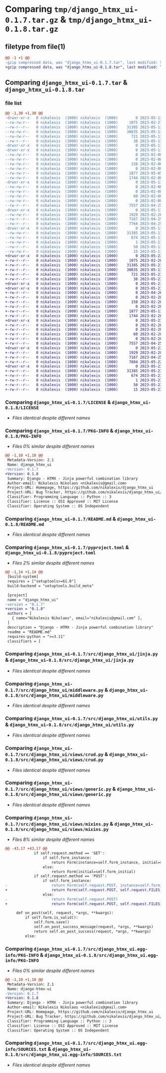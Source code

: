# Comparing `tmp/django_htmx_ui-0.1.7.tar.gz` & `tmp/django_htmx_ui-0.1.8.tar.gz`

## filetype from file(1)

```diff
@@ -1 +1 @@
-gzip compressed data, was "django_htmx_ui-0.1.7.tar", last modified: Sat May 13 15:18:50 2023, max compression
+gzip compressed data, was "django_htmx_ui-0.1.8.tar", last modified: Tue May 23 09:04:51 2023, max compression
```

## Comparing `django_htmx_ui-0.1.7.tar` & `django_htmx_ui-0.1.8.tar`

### file list

```diff
@@ -1,30 +1,30 @@
-drwxr-xr-x   0 nikalexis  (1000) nikalexis  (1000)        0 2023-05-13 15:18:50.639803 django_htmx_ui-0.1.7/
--rw-rw-r--   0 nikalexis  (1000) nikalexis  (1000)     1075 2023-02-27 22:03:36.000000 django_htmx_ui-0.1.7/LICENSE
--rw-r--r--   0 nikalexis  (1000) nikalexis  (1000)    31385 2023-05-13 15:18:50.639803 django_htmx_ui-0.1.7/PKG-INFO
--rw-rw-r--   0 nikalexis  (1000) nikalexis  (1000)    30835 2023-05-13 15:16:36.000000 django_htmx_ui-0.1.7/README.md
--rw-rw-r--   0 nikalexis  (1000) nikalexis  (1000)      721 2023-05-13 15:17:17.000000 django_htmx_ui-0.1.7/pyproject.toml
--rw-r--r--   0 nikalexis  (1000) nikalexis  (1000)       38 2023-05-13 15:18:50.639803 django_htmx_ui-0.1.7/setup.cfg
-drwxr-xr-x   0 nikalexis  (1000) nikalexis  (1000)        0 2023-05-13 15:18:50.639803 django_htmx_ui-0.1.7/src/
-drwxr-xr-x   0 nikalexis  (1000) nikalexis  (1000)        0 2023-05-13 15:18:50.639803 django_htmx_ui-0.1.7/src/django_htmx_ui/
--rw-rw-r--   0 nikalexis  (1000) nikalexis  (1000)        0 2023-02-08 11:09:09.000000 django_htmx_ui-0.1.7/src/django_htmx_ui/__init__.py
--rw-rw-r--   0 nikalexis  (1000) nikalexis  (1000)        0 2023-02-08 11:09:09.000000 django_htmx_ui-0.1.7/src/django_htmx_ui/admin.py
--rw-rw-r--   0 nikalexis  (1000) nikalexis  (1000)      158 2023-02-08 11:09:09.000000 django_htmx_ui-0.1.7/src/django_htmx_ui/apps.py
--rw-rw-r--   0 nikalexis  (1000) nikalexis  (1000)        0 2023-02-08 11:09:09.000000 django_htmx_ui-0.1.7/src/django_htmx_ui/forms.py
--rw-rw-r--   0 nikalexis  (1000) nikalexis  (1000)     1877 2023-05-05 09:20:03.000000 django_htmx_ui-0.1.7/src/django_htmx_ui/jinja.py
--rw-rw-r--   0 nikalexis  (1000) nikalexis  (1000)     1744 2023-02-08 11:09:09.000000 django_htmx_ui-0.1.7/src/django_htmx_ui/middleware.py
-drwxr-xr-x   0 nikalexis  (1000) nikalexis  (1000)        0 2023-05-13 15:18:50.639803 django_htmx_ui-0.1.7/src/django_htmx_ui/migrations/
--rw-rw-r--   0 nikalexis  (1000) nikalexis  (1000)        0 2023-02-08 11:09:09.000000 django_htmx_ui-0.1.7/src/django_htmx_ui/migrations/__init__.py
--rw-rw-r--   0 nikalexis  (1000) nikalexis  (1000)        0 2023-02-08 11:09:09.000000 django_htmx_ui-0.1.7/src/django_htmx_ui/models.py
--rw-rw-r--   0 nikalexis  (1000) nikalexis  (1000)       60 2023-02-08 11:09:09.000000 django_htmx_ui-0.1.7/src/django_htmx_ui/tests.py
--rw-rw-r--   0 nikalexis  (1000) nikalexis  (1000)        0 2023-02-08 11:09:09.000000 django_htmx_ui-0.1.7/src/django_htmx_ui/urls.py
--rw-r--r--   0 nikalexis  (1000) nikalexis  (1000)     7557 2023-04-25 13:45:56.000000 django_htmx_ui-0.1.7/src/django_htmx_ui/utils.py
-drwxr-xr-x   0 nikalexis  (1000) nikalexis  (1000)        0 2023-05-13 15:18:50.639803 django_htmx_ui-0.1.7/src/django_htmx_ui/views/
--rw-rw-r--   0 nikalexis  (1000) nikalexis  (1000)     1929 2023-02-26 11:45:23.000000 django_htmx_ui-0.1.7/src/django_htmx_ui/views/crud.py
--rw-r--r--   0 nikalexis  (1000) nikalexis  (1000)     7167 2023-04-25 13:45:56.000000 django_htmx_ui-0.1.7/src/django_htmx_ui/views/generic.py
--rw-r--r--   0 nikalexis  (1000) nikalexis  (1000)     7764 2023-04-25 13:45:56.000000 django_htmx_ui-0.1.7/src/django_htmx_ui/views/mixins.py
-drwxr-xr-x   0 nikalexis  (1000) nikalexis  (1000)        0 2023-05-13 15:18:50.639803 django_htmx_ui-0.1.7/src/django_htmx_ui.egg-info/
--rw-rw-r--   0 nikalexis  (1000) nikalexis  (1000)    31385 2023-05-13 15:18:50.000000 django_htmx_ui-0.1.7/src/django_htmx_ui.egg-info/PKG-INFO
--rw-rw-r--   0 nikalexis  (1000) nikalexis  (1000)      674 2023-05-13 15:18:50.000000 django_htmx_ui-0.1.7/src/django_htmx_ui.egg-info/SOURCES.txt
--rw-rw-r--   0 nikalexis  (1000) nikalexis  (1000)        1 2023-05-13 15:18:50.000000 django_htmx_ui-0.1.7/src/django_htmx_ui.egg-info/dependency_links.txt
--rw-r--r--   0 nikalexis  (1000) nikalexis  (1000)       50 2023-05-13 15:18:50.000000 django_htmx_ui-0.1.7/src/django_htmx_ui.egg-info/requires.txt
--rw-rw-r--   0 nikalexis  (1000) nikalexis  (1000)       15 2023-05-13 15:18:50.000000 django_htmx_ui-0.1.7/src/django_htmx_ui.egg-info/top_level.txt
+drwxr-xr-x   0 nikalexis  (1000) nikalexis  (1000)        0 2023-05-23 09:04:51.053531 django_htmx_ui-0.1.8/
+-rw-r--r--   0 nikalexis  (1000) nikalexis  (1000)     1075 2023-02-28 15:45:04.000000 django_htmx_ui-0.1.8/LICENSE
+-rw-r--r--   0 nikalexis  (1000) nikalexis  (1000)    31385 2023-05-23 09:04:51.053531 django_htmx_ui-0.1.8/PKG-INFO
+-rw-r--r--   0 nikalexis  (1000) nikalexis  (1000)    30835 2023-05-13 15:25:42.000000 django_htmx_ui-0.1.8/README.md
+-rw-r--r--   0 nikalexis  (1000) nikalexis  (1000)      721 2023-05-23 09:03:39.000000 django_htmx_ui-0.1.8/pyproject.toml
+-rw-r--r--   0 nikalexis  (1000) nikalexis  (1000)       38 2023-05-23 09:04:51.053531 django_htmx_ui-0.1.8/setup.cfg
+drwxr-xr-x   0 nikalexis  (1000) nikalexis  (1000)        0 2023-05-23 09:04:51.043531 django_htmx_ui-0.1.8/src/
+drwxr-xr-x   0 nikalexis  (1000) nikalexis  (1000)        0 2023-05-23 09:04:51.053531 django_htmx_ui-0.1.8/src/django_htmx_ui/
+-rw-r--r--   0 nikalexis  (1000) nikalexis  (1000)        0 2023-04-26 08:53:11.000000 django_htmx_ui-0.1.8/src/django_htmx_ui/__init__.py
+-rw-r--r--   0 nikalexis  (1000) nikalexis  (1000)        0 2023-02-28 15:45:04.000000 django_htmx_ui-0.1.8/src/django_htmx_ui/admin.py
+-rw-r--r--   0 nikalexis  (1000) nikalexis  (1000)      158 2023-02-28 15:45:04.000000 django_htmx_ui-0.1.8/src/django_htmx_ui/apps.py
+-rw-r--r--   0 nikalexis  (1000) nikalexis  (1000)        0 2023-02-28 15:45:04.000000 django_htmx_ui-0.1.8/src/django_htmx_ui/forms.py
+-rw-r--r--   0 nikalexis  (1000) nikalexis  (1000)     1877 2023-05-13 15:25:42.000000 django_htmx_ui-0.1.8/src/django_htmx_ui/jinja.py
+-rw-r--r--   0 nikalexis  (1000) nikalexis  (1000)     1744 2023-02-28 15:45:04.000000 django_htmx_ui-0.1.8/src/django_htmx_ui/middleware.py
+drwxr-xr-x   0 nikalexis  (1000) nikalexis  (1000)        0 2023-05-23 09:04:51.053531 django_htmx_ui-0.1.8/src/django_htmx_ui/migrations/
+-rw-r--r--   0 nikalexis  (1000) nikalexis  (1000)        0 2023-02-28 15:45:04.000000 django_htmx_ui-0.1.8/src/django_htmx_ui/migrations/__init__.py
+-rw-r--r--   0 nikalexis  (1000) nikalexis  (1000)        0 2023-02-28 15:45:04.000000 django_htmx_ui-0.1.8/src/django_htmx_ui/models.py
+-rw-r--r--   0 nikalexis  (1000) nikalexis  (1000)       60 2023-02-28 15:45:04.000000 django_htmx_ui-0.1.8/src/django_htmx_ui/tests.py
+-rw-r--r--   0 nikalexis  (1000) nikalexis  (1000)        0 2023-02-28 15:45:04.000000 django_htmx_ui-0.1.8/src/django_htmx_ui/urls.py
+-rw-r--r--   0 nikalexis  (1000) nikalexis  (1000)     7557 2023-04-25 13:39:33.000000 django_htmx_ui-0.1.8/src/django_htmx_ui/utils.py
+drwxr-xr-x   0 nikalexis  (1000) nikalexis  (1000)        0 2023-05-23 09:04:51.053531 django_htmx_ui-0.1.8/src/django_htmx_ui/views/
+-rw-r--r--   0 nikalexis  (1000) nikalexis  (1000)     1929 2023-02-28 15:45:04.000000 django_htmx_ui-0.1.8/src/django_htmx_ui/views/crud.py
+-rw-r--r--   0 nikalexis  (1000) nikalexis  (1000)     7167 2023-04-25 13:35:41.000000 django_htmx_ui-0.1.8/src/django_htmx_ui/views/generic.py
+-rw-r--r--   0 nikalexis  (1000) nikalexis  (1000)     7804 2023-05-22 11:38:41.000000 django_htmx_ui-0.1.8/src/django_htmx_ui/views/mixins.py
+drwxr-xr-x   0 nikalexis  (1000) nikalexis  (1000)        0 2023-05-23 09:04:51.053531 django_htmx_ui-0.1.8/src/django_htmx_ui.egg-info/
+-rw-r--r--   0 nikalexis  (1000) nikalexis  (1000)    31385 2023-05-23 09:04:51.000000 django_htmx_ui-0.1.8/src/django_htmx_ui.egg-info/PKG-INFO
+-rw-r--r--   0 nikalexis  (1000) nikalexis  (1000)      674 2023-05-23 09:04:51.000000 django_htmx_ui-0.1.8/src/django_htmx_ui.egg-info/SOURCES.txt
+-rw-r--r--   0 nikalexis  (1000) nikalexis  (1000)        1 2023-05-23 09:04:51.000000 django_htmx_ui-0.1.8/src/django_htmx_ui.egg-info/dependency_links.txt
+-rw-r--r--   0 nikalexis  (1000) nikalexis  (1000)       50 2023-05-23 09:04:51.000000 django_htmx_ui-0.1.8/src/django_htmx_ui.egg-info/requires.txt
+-rw-r--r--   0 nikalexis  (1000) nikalexis  (1000)       15 2023-05-23 09:04:51.000000 django_htmx_ui-0.1.8/src/django_htmx_ui.egg-info/top_level.txt
```

### Comparing `django_htmx_ui-0.1.7/LICENSE` & `django_htmx_ui-0.1.8/LICENSE`

 * *Files identical despite different names*

### Comparing `django_htmx_ui-0.1.7/PKG-INFO` & `django_htmx_ui-0.1.8/PKG-INFO`

 * *Files 0% similar despite different names*

```diff
@@ -1,10 +1,10 @@
 Metadata-Version: 2.1
 Name: django_htmx_ui
-Version: 0.1.7
+Version: 0.1.8
 Summary: Django - HTMX - Jinja powerful combination library
 Author-email: Nikalexis Nikolaos <nikalexis@gmail.com>
 Project-URL: Homepage, https://github.com/nikalexis/django_htmx_ui
 Project-URL: Bug Tracker, https://github.com/nikalexis/django_htmx_ui/issues
 Classifier: Programming Language :: Python :: 3
 Classifier: License :: OSI Approved :: MIT License
 Classifier: Operating System :: OS Independent
```

### Comparing `django_htmx_ui-0.1.7/README.md` & `django_htmx_ui-0.1.8/README.md`

 * *Files identical despite different names*

### Comparing `django_htmx_ui-0.1.7/pyproject.toml` & `django_htmx_ui-0.1.8/pyproject.toml`

 * *Files 2% similar despite different names*

```diff
@@ -1,14 +1,14 @@
 [build-system]
 requires = ["setuptools>=61.0"]
 build-backend = "setuptools.build_meta"
 
 [project]
 name = "django_htmx_ui"
-version = "0.1.7"
+version = "0.1.8"
 authors = [
   { name="Nikalexis Nikolaos", email="nikalexis@gmail.com" },
 ]
 description = "Django - HTMX - Jinja powerful combination library"
 readme = "README.md"
 requires-python = ">=3.11"
 classifiers = [
```

### Comparing `django_htmx_ui-0.1.7/src/django_htmx_ui/jinja.py` & `django_htmx_ui-0.1.8/src/django_htmx_ui/jinja.py`

 * *Files identical despite different names*

### Comparing `django_htmx_ui-0.1.7/src/django_htmx_ui/middleware.py` & `django_htmx_ui-0.1.8/src/django_htmx_ui/middleware.py`

 * *Files identical despite different names*

### Comparing `django_htmx_ui-0.1.7/src/django_htmx_ui/utils.py` & `django_htmx_ui-0.1.8/src/django_htmx_ui/utils.py`

 * *Files identical despite different names*

### Comparing `django_htmx_ui-0.1.7/src/django_htmx_ui/views/crud.py` & `django_htmx_ui-0.1.8/src/django_htmx_ui/views/crud.py`

 * *Files identical despite different names*

### Comparing `django_htmx_ui-0.1.7/src/django_htmx_ui/views/generic.py` & `django_htmx_ui-0.1.8/src/django_htmx_ui/views/generic.py`

 * *Files identical despite different names*

### Comparing `django_htmx_ui-0.1.7/src/django_htmx_ui/views/mixins.py` & `django_htmx_ui-0.1.8/src/django_htmx_ui/views/mixins.py`

 * *Files 8% similar despite different names*

```diff
@@ -43,17 +43,17 @@
             if self.request.method == 'GET':
                 if self.form_instance:
                     return Form(instance=self.form_instance, initial=self.form_initial)
                 else:
                     return Form(initial=self.form_initial)
             if self.request.method == 'POST':
                 if self.form_instance:
-                    return Form(self.request.POST, instance=self.form_instance)
+                    return Form(self.request.POST, self.request.FILES, instance=self.form_instance)
                 else:
-                    return Form(self.request.POST)
+                    return Form(self.request.POST, self.request.FILES)
 
     def on_post(self, request, *args, **kwargs):
         if self.form.is_valid():
             self.form.save()
             self.on_post_success_message(request, *args, **kwargs)
             return self.on_post_success(request, *args, **kwargs)
         else:
```

### Comparing `django_htmx_ui-0.1.7/src/django_htmx_ui.egg-info/PKG-INFO` & `django_htmx_ui-0.1.8/src/django_htmx_ui.egg-info/PKG-INFO`

 * *Files 0% similar despite different names*

```diff
@@ -1,10 +1,10 @@
 Metadata-Version: 2.1
 Name: django-htmx-ui
-Version: 0.1.7
+Version: 0.1.8
 Summary: Django - HTMX - Jinja powerful combination library
 Author-email: Nikalexis Nikolaos <nikalexis@gmail.com>
 Project-URL: Homepage, https://github.com/nikalexis/django_htmx_ui
 Project-URL: Bug Tracker, https://github.com/nikalexis/django_htmx_ui/issues
 Classifier: Programming Language :: Python :: 3
 Classifier: License :: OSI Approved :: MIT License
 Classifier: Operating System :: OS Independent
```

### Comparing `django_htmx_ui-0.1.7/src/django_htmx_ui.egg-info/SOURCES.txt` & `django_htmx_ui-0.1.8/src/django_htmx_ui.egg-info/SOURCES.txt`

 * *Files identical despite different names*

